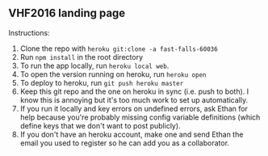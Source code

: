 ## VHF2016 landing page

Instructions:

1. Clone the repo with `heroku git:clone -a fast-falls-60036`
2. Run `npm install` in the root directory
3. To run the app locally, run `heroku local web`.
4. To open the version running on heroku, run `heroku open`
5. To deploy to heroku, run `git push heroku master`
6. Keep this git repo and the one on heroku in sync (i.e. push to both). I know this is annoying but it's too much work to set up automatically.
7. If you run it locally and key errors on undefined errors, ask Ethan for help because you're probably missing config variable definitions (which define keys that we don't want to post publicly).
8. If you don't have an heroku account, make one and send Ethan the email you used to register so he can add you as a collaborator.

